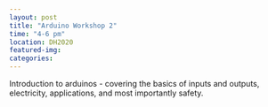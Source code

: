 ```yaml
---
layout: post
title: "Arduino Workshop 2"
time: "4-6 pm"
location: DH2020
featured-img:
categories:
---
```


Introduction to arduinos - covering the basics of inputs and outputs, electricity, applications, and most importantly safety.